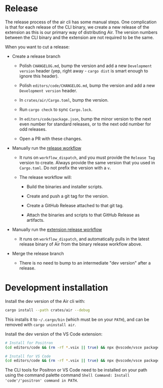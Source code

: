 # Release

The release process of the air cli has some manual steps. One complication is that for each release of the CLI binary, we create a new release of the extension as this is our primary way of distributing Air. The version numbers between the CLI binary and the extension are not required to be the same.

When you want to cut a release:

- Create a release branch

    - Polish `CHANGELOG.md`, bump the version and add a new `Development version` header (yep, right away - `cargo dist` is smart enough to ignore this header).

    - Polish `editors/code/CHANGELOG.md`, bump the version and add a new `Development version` header.

    - In `crates/air/Cargo.toml`, bump the version.

    - Run `cargo check` to sync `Cargo.lock`.

    - In `editors/code/package.json`, bump the minor version to the next even number for standard releases, or to the next odd number for odd releases.

    - Open a PR with these changes.

- Manually run the [release workflow](https://github.com/posit-dev/air/actions/workflows/release.yml)

    - It runs on `workflow_dispatch`, and you must provide the `Release Tag` version to create. Always provide the same version that you used in `Cargo.toml`. Do not prefix the version with a `v`.

    - The release workflow will:

        - Build the binaries and installer scripts.

        - Create and push a git tag for the version.

        - Create a GitHub Release attached to that git tag.

        - Attach the binaries and scripts to that GitHub Release as artifacts.

- Manually run the [extension release workflow](https://github.com/posit-dev/air/actions/workflows/release-vscode.yml)

    - It runs on `workflow_dispatch`, and automatically pulls in the latest release binary of Air from the binary release workflow above.

- Merge the release branch

    - There is no need to bump to an intermediate "dev version" after a release.

# Development installation

Install the dev version of the Air cli with:

```sh
cargo install --path crates/air --debug
```

This installs it to `~/.cargo/bin` (which must be on your `PATH`), and can be removed with `cargo uninstall air`.

Install the dev version of the VS Code extension:

```sh
# Install for Positron
(cd editors/code && (rm -rf *.vsix || true) && npx @vscode/vsce package && positron --install-extension *.vsix)

# Install for VS Code
(cd editors/code && (rm -rf *.vsix || true) && npx @vscode/vsce package && code --install-extension *.vsix)
```

The CLI tools for Positron or VS Code need to be installed on your path using the command palette command `Shell Command: Install 'code'/'positron' command in PATH`.
